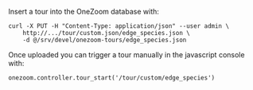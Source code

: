 Insert a tour into the OneZoom database with:

```
curl -X PUT -H "Content-Type: application/json" --user admin \
    http://.../tour/custom.json/edge_species.json \
    -d @/srv/devel/onezoom-tours/edge_species.json
```

Once uploaded you can trigger a tour manually in the javascript console with:

```
onezoom.controller.tour_start('/tour/custom/edge_species')
```
